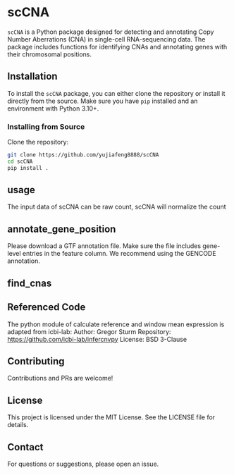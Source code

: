 # scCNA
`scCNA` is a Python package designed for detecting and annotating Copy Number Aberrations (CNA) in single-cell RNA-sequencing data. The package includes functions for identifying CNAs and annotating genes with their chromosomal positions.

## Installation

To install the `scCNA` package, you can either clone the repository or install it directly from the source. Make sure you have `pip` installed and an environment with Python 3.10+.

### Installing from Source

Clone the repository:

```bash
git clone https://github.com/yujiafeng8888/scCNA
cd scCNA
pip install .
```
## usage

The input data of scCNA can be raw count, scCNA will normalize the count
## annotate_gene_position
Please download a GTF annotation file. Make sure the file includes gene-level entries in the feature column. We recommend using the GENCODE annotation. 
## find_cnas
## Referenced Code
The python module of calculate reference and window mean expression is adapted from icbi-lab:
Author: Gregor Sturm
Repository: https://github.com/icbi-lab/infercnvpy
License: BSD 3-Clause

## Contributing
Contributions and PRs are welcome!
## License
This project is licensed under the MIT License. See the LICENSE file for details.
## Contact
For questions or suggestions, please open an issue.






